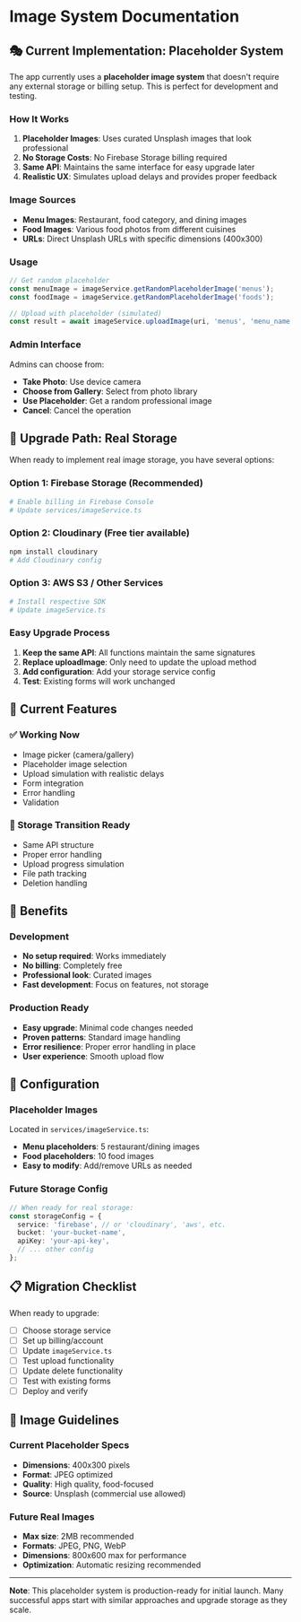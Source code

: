# Image System Documentation

## 🎭 Current Implementation: Placeholder System

The app currently uses a **placeholder image system** that doesn't require any external storage or billing setup. This is perfect for development and testing.

### How It Works

1. **Placeholder Images**: Uses curated Unsplash images that look professional
2. **No Storage Costs**: No Firebase Storage billing required
3. **Same API**: Maintains the same interface for easy upgrade later
4. **Realistic UX**: Simulates upload delays and provides proper feedback

### Image Sources

- **Menu Images**: Restaurant, food category, and dining images
- **Food Images**: Various food photos from different cuisines
- **URLs**: Direct Unsplash URLs with specific dimensions (400x300)

### Usage

```typescript
// Get random placeholder
const menuImage = imageService.getRandomPlaceholderImage('menus');
const foodImage = imageService.getRandomPlaceholderImage('foods');

// Upload with placeholder (simulated)
const result = await imageService.uploadImage(uri, 'menus', 'menu_name');
```

### Admin Interface

Admins can choose from:
- **Take Photo**: Use device camera
- **Choose from Gallery**: Select from photo library  
- **Use Placeholder**: Get a random professional image
- **Cancel**: Cancel the operation

## 🚀 Upgrade Path: Real Storage

When ready to implement real image storage, you have several options:

### Option 1: Firebase Storage (Recommended)
```bash
# Enable billing in Firebase Console
# Update services/imageService.ts
```

### Option 2: Cloudinary (Free tier available)
```bash
npm install cloudinary
# Add Cloudinary config
```

### Option 3: AWS S3 / Other Services
```bash
# Install respective SDK
# Update imageService.ts
```

### Easy Upgrade Process

1. **Keep the same API**: All functions maintain the same signatures
2. **Replace uploadImage**: Only need to update the upload method
3. **Add configuration**: Add your storage service config
4. **Test**: Existing forms will work unchanged

## 📱 Current Features

### ✅ Working Now
- Image picker (camera/gallery)
- Placeholder image selection
- Upload simulation with realistic delays
- Form integration
- Error handling
- Validation

### 🔄 Storage Transition Ready
- Same API structure
- Proper error handling
- Upload progress simulation
- File path tracking
- Deletion handling

## 🎯 Benefits

### Development
- **No setup required**: Works immediately
- **No billing**: Completely free
- **Professional look**: Curated images
- **Fast development**: Focus on features, not storage

### Production Ready
- **Easy upgrade**: Minimal code changes needed
- **Proven patterns**: Standard image handling
- **Error resilience**: Proper error handling in place
- **User experience**: Smooth upload flow

## 🔧 Configuration

### Placeholder Images
Located in `services/imageService.ts`:
- **Menu placeholders**: 5 restaurant/dining images
- **Food placeholders**: 10 food images
- **Easy to modify**: Add/remove URLs as needed

### Future Storage Config
```typescript
// When ready for real storage:
const storageConfig = {
  service: 'firebase', // or 'cloudinary', 'aws', etc.
  bucket: 'your-bucket-name',
  apiKey: 'your-api-key',
  // ... other config
};
```

## 📋 Migration Checklist

When ready to upgrade:

- [ ] Choose storage service
- [ ] Set up billing/account
- [ ] Update `imageService.ts`
- [ ] Test upload functionality
- [ ] Update delete functionality
- [ ] Test with existing forms
- [ ] Deploy and verify

## 🎨 Image Guidelines

### Current Placeholder Specs
- **Dimensions**: 400x300 pixels
- **Format**: JPEG optimized
- **Quality**: High quality, food-focused
- **Source**: Unsplash (commercial use allowed)

### Future Real Images
- **Max size**: 2MB recommended
- **Formats**: JPEG, PNG, WebP
- **Dimensions**: 800x600 max for performance
- **Optimization**: Automatic resizing recommended

---

**Note**: This placeholder system is production-ready for initial launch. Many successful apps start with similar approaches and upgrade storage as they scale. 